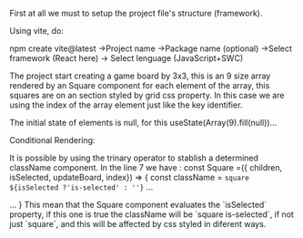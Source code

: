 First at all we must to setup the project file's structure (framework).

Using vite, do:

npm create vite@latest ->Project name ->Package name (optional)
->Select framework (React here) -> Select lenguage (JavaScript+SWC)

The project start creating a game board by 3x3, this is an 9 size array rendered by an Square component
for each element of the array, this squares are on an section styled by grid css property. In this case 
we are using the index of the array element just like the key identifier.

The initial state of elements is null, for this useState(Array(9).fill(null))...

Conditional Rendering:

It is possible by using the trinary operator to stablish a determined className component.
In the line 7 we have :
const Square =({ children, isSelected, updateBoard, index}) => {
  const className = `square ${isSelected ?'is-selected' : ''}`
  ...
  <div className = {className}>
  ...
  }
This mean that the Square component evaluates the `isSelected` property, if this one is true the className will be `square is-selected`, if not just `square`, and this will be affected by css styled
in diferent ways.
